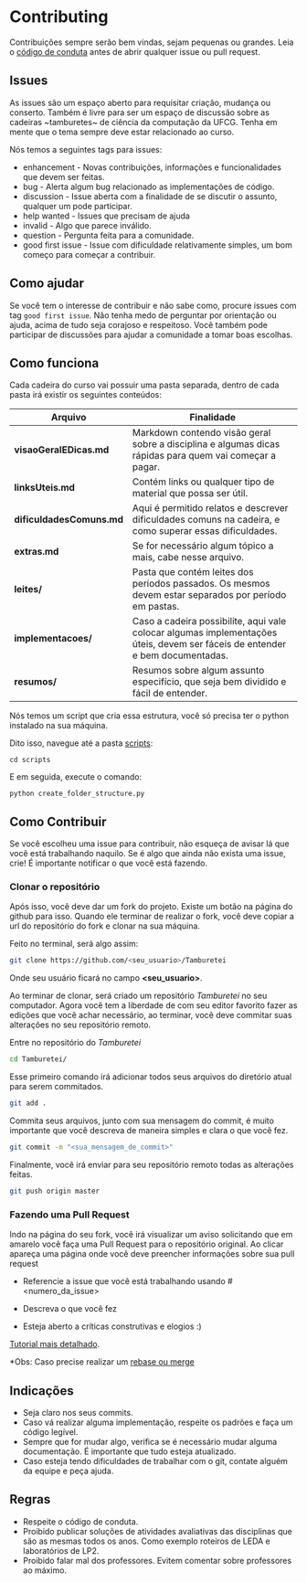 # Contributing

Contribuições sempre serão bem vindas, sejam pequenas ou grandes. Leia o [código de conduta](https://github.com/OpenDevUFCG/Tamburetei/blob/master/CODE_OF_CONDUCT.md) antes de abrir qualquer issue ou pull request.

## Issues

As issues são um espaço aberto para requisitar criação, mudança ou conserto. Também é livre para ser um espaço de discussão sobre as cadeiras ~tamburetes~ de ciência da computação da UFCG. Tenha em mente que o tema sempre deve estar relacionado ao curso.

Nós temos a seguintes tags para issues:

- enhancement - Novas contribuições, informações e funcionalidades que devem ser feitas.
- bug - Alerta algum bug relacionado as implementações de código.
- discussion - Issue aberta com a finalidade de se discutir o assunto, qualquer um pode participar.
- help wanted - Issues que precisam de ajuda
- invalid - Algo que parece inválido.
- question - Pergunta feita para a comunidade.
- good first issue - Issue com dificuldade relativamente simples, um bom começo para começar a contribuir.

## Como ajudar

Se você tem o interesse de contribuir e não sabe como, procure issues com tag `good first issue`. Não tenha medo de perguntar por orientação ou ajuda, acima de tudo seja corajoso e respeitoso. Você também pode participar de discussões para ajudar a comunidade a tomar boas escolhas.

## Como funciona

Cada cadeira do curso vai possuir uma pasta separada, dentro de cada pasta irá existir os seguintes conteúdos:

Arquivo | Finalidade
------- | -----------
**visaoGeralEDicas.md** | Markdown contendo visão geral sobre a disciplina e algumas dicas rápidas para quem vai começar a pagar.
**linksUteis.md** | Contém links ou qualquer tipo de material que possa ser útil.
**dificuldadesComuns.md** | Aqui é permitido relatos e descrever dificuldades comuns na cadeira, e como superar essas dificuldades.
**extras.md** | Se for necessário algum tópico a mais, cabe nesse arquivo.
**leites/** | Pasta que contém leites dos períodos passados. Os mesmos devem estar separados por período em pastas.
**implementacoes/** | Caso a cadeira possibilite, aqui vale colocar algumas implementações úteis, devem ser fáceis de entender e bem documentadas.
**resumos/** | Resumos sobre algum assunto especifício, que seja bem dividido e fácil de entender.

Nós temos um script que cria essa estrutura, você só precisa ter o python instalado na sua máquina. 

Dito isso, navegue até a pasta [scripts](scripts/):

`cd scripts`

E em seguida, execute o comando:

`python create_folder_structure.py`

## Como Contribuir

Se você escolheu uma issue para contribuir, não esqueça de avisar lá que você está trabalhando naquilo. Se é algo que ainda não exista uma issue, crie! É importante notificar o que você está fazendo.

### Clonar o repositório

Após isso, você deve dar um fork do projeto. Existe um botão na página do github para isso. Quando ele terminar de realizar o fork, você deve copiar a url do repositório do fork e clonar na sua máquina. 


Feito no terminal, será algo assim:
```sh
git clone https://github.com/<seu_usuario>/Tamburetei
```

Onde seu usuário ficará no campo **<seu_usuario>**.

Ao terminar de clonar, será criado um repositório *Tamburetei* no seu computador. Agora você tem a liberdade de com seu editor favorito fazer as edições que você achar necessário, ao terminar, você deve commitar suas alterações no seu repositório remoto.

Entre no repositório do *Tamburetei*

```sh
cd Tamburetei/
```

Esse primeiro comando irá adicionar todos seus arquivos do diretório atual para serem commitados.

```sh
git add . 
```

Commita seus arquivos, junto com sua mensagem do commit, é muito importante que você descreva de maneira simples e clara o que você fez.

```sh
git commit -m "<sua_mensagem_de_commit>"
```

Finalmente, você irá enviar para seu repositório remoto todas as alterações feitas.

```sh
git push origin master
```

### Fazendo uma Pull Request

Indo na página do seu fork, você irá visualizar um aviso solicitando que em amarelo você faça uma Pull Request para o repositório original. Ao clicar apareça uma página onde você deve preencher informações sobre sua pull request

- Referencie a issue que você está trabalhando usando #<numero_da_issue>

- Descreva o que você fez

- Esteja aberto a críticas construtivas e elogios :)

[Tutorial mais detalhado](https://blog.da2k.com.br/2015/02/04/git-e-github-do-clone-ao-pull-request/).

*Obs: Caso precise realizar um [rebase ou merge](https://gist.github.com/ravibhure/a7e0918ff4937c9ea1c456698dcd58aa)

## Indicações

- Seja claro nos seus commits.
- Caso vá realizar alguma implementação, respeite os padrões e faça um código legível.
- Sempre que for mudar algo, verifica se é necessário mudar alguma documentação. É importante que tudo esteja atualizado.
- Caso esteja tendo dificuldades de trabalhar com o git, contate alguém da equipe e peça ajuda. 

## Regras

- Respeite o código de conduta.
- Proibido publicar soluções de atividades avaliativas das disciplinas que são as mesmas todos os anos. Como exemplo roteiros de LEDA e laboratórios de LP2.
- Proibido falar mal dos professores. Evitem comentar sobre professores ao máximo.
